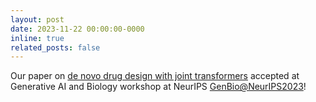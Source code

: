```yaml
---
layout: post
date: 2023-11-22 00:00:00-0000
inline: true
related_posts: false
---
```


Our paper on [de novo drug design with joint transformers](https://arxiv.org/abs/2310.02066) accepted at Generative AI and Biology workshop at NeurIPS [GenBio@NeurIPS2023](https://neurips.cc/virtual/2023/workshop/66505)!
